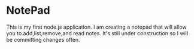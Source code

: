 # NotePad

This is my first node.js application. I am creating a notepad that will allow you to add,list,remove,and read notes. It's still under construction so I will be committing changes often.
